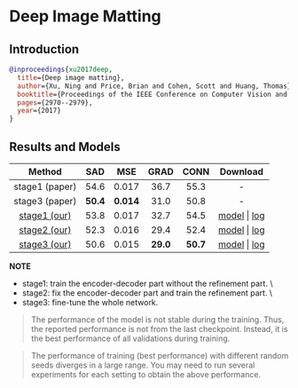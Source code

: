 # Deep Image Matting

## Introduction

<!-- [ALGORITHM] -->

```bibtex
@inproceedings{xu2017deep,
  title={Deep image matting},
  author={Xu, Ning and Price, Brian and Cohen, Scott and Huang, Thomas},
  booktitle={Proceedings of the IEEE Conference on Computer Vision and Pattern Recognition},
  pages={2970--2979},
  year={2017}
}
```

## Results and Models

|                                   Method                                   |   SAD    |    MSE    |   GRAD   |   CONN   |                                                                                                                              Download                                                                                                                               |
| :------------------------------------------------------------------------: | :------: | :-------: | :------: | :------: | :-----------------------------------------------------------------------------------------------------------------------------------------------------------------------------------------------------------------------------------------------------------------: |
|                               stage1 (paper)                               |   54.6   |   0.017   |   36.7   |   55.3   |                                                                                                                                  -                                                                                                                                  |
|                               stage3 (paper)                               | **50.4** | **0.014** |   31.0   |   50.8   |                                                                                                                                  -                                                                                                                                  |
|   [stage1 (our)](/configs/mattors/dim/dim_stage1_v16_1x1_1000k_comp1k.py)   |   53.8   |   0.017   |   32.7   |   54.5   |     [model](https://download.openmmlab.com/mmediting/mattors/dim/dim_stage1_v16_1x1_1000k_comp1k_SAD-53.8_20200605_140257-979a420f.pth) \| [log](https://download.openmmlab.com/mmediting/mattors/dim/dim_stage1_v16_1x1_1000k_comp1k_20200605_140257.log.json)     |
| [stage2 (our)](/configs/mattors/dim/dim_stage2_v16_pln_1x1_1000k_comp1k.py) |   52.3   |   0.016   |   29.4   |   52.4   | [model](https://download.openmmlab.com/mmediting/mattors/dim/dim_stage2_v16_pln_1x1_1000k_comp1k_SAD-52.3_20200607_171909-d83c4775.pth) \| [log](https://download.openmmlab.com/mmediting/mattors/dim/dim_stage2_v16_pln_1x1_1000k_comp1k_20200607_171909.log.json) |
| [stage3 (our)](/configs/mattors/dim/dim_stage3_v16_pln_1x1_1000k_comp1k.py) |   50.6   |   0.015   | **29.0** | **50.7** | [model](https://download.openmmlab.com/mmediting/mattors/dim/dim_stage3_v16_pln_1x1_1000k_comp1k_SAD-50.6_20200609_111851-647f24b6.pth) \| [log](https://download.openmmlab.com/mmediting/mattors/dim/dim_stage3_v16_pln_1x1_1000k_comp1k_20200609_111851.log.json) |

**NOTE**

* stage1: train the encoder-decoder part without the refinement part. \
* stage2: fix the encoder-decoder part and train the refinement part. \
* stage3: fine-tune the whole network.

> The performance of the model is not stable during the training. Thus, the reported performance is not from the last checkpoint. Instead, it is the best performance of all validations during training.

> The performance of training (best performance) with different random seeds diverges in a large range. You may need to run several experiments for each setting to obtain the above performance.
